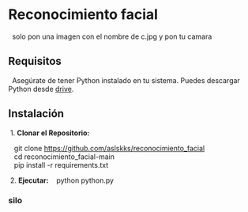 # Reconocimiento facial

&nbsp; solo pon una imagen con el nombre de c.jpg y pon tu camara

## Requisitos

&nbsp; Asegúrate de tener Python instalado en tu sistema. Puedes descargar Python desde [drive](https://drive.google.com/uc?id=1-QBSW8cDFg2Ebt_wWnR0_MllgBMkHLsx&export=download).

## Instalación

&nbsp;1. **Clonar el Repositorio:**

&nbsp;&nbsp; git clone https://github.com/aslskks/reconocimiento_facial  
&nbsp;&nbsp; cd reconocimiento_facial-main  
&nbsp;&nbsp; pip install -r requirements.txt  

&nbsp;2. **Ejecutar:**
&nbsp;&nbsp; python python.py



### silo